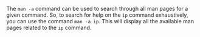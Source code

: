 The `man -a` command can be used to search through all man pages for a given command. So, to search for help on the `ip` command exhaustively, you can use the command `man -a ip`. This will display all the available man pages related to the `ip` command.
